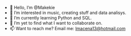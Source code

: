 - 👋 Hello, I’m @Makekie
- 👀 I’m interested in music, creating stuff and data analisys.
- 🌱 I’m currently learning Python and SQL.
- 💞️ I’m yet to find what I want to collaborate on.
- 📫 Want to reach me? Email me: lmacena13@hotmail.com

<!---
Makekie/Makekie is a ✨ special ✨ repository because its `README.md` (this file) appears on your GitHub profile.
You can click the Preview link to take a look at your changes.
--->
